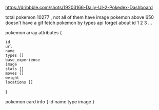 https://dribbble.com/shots/19203166-Daily-UI-2-Pokedex-Dashboard

total pokemon 10277 , not all of them have image
pokemon above 650 doesn't have a gif
fetch pokemon by types api forget about id 1 2 3 ...


pokemon array attributes
{   
    
    id
    url
    name
    types []
    base_experience
    image
    stats []
    moves []
    weight
    locations []
    
}

pokemon card info {
    id
    name
    type
    image 
}

